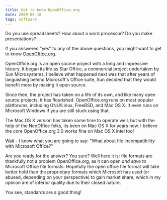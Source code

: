```yaml
---
title: Get to know OpenOffice.org
date: 2009-06-18
tags: software
---
```

Do you use spreadsheets? How about a word processor? Do you make presentations?

If you answered "yes" to any of the above questions, you might want to get to know <a href="http://www.openoffice.org/">OpenOffice.org</a>.

OpenOffice.org is an open source project with a long and impressive history. It began its life as Star Office, a commercial project undertaken by Sun Microsystems. I believe what happened next was that after years of languishing behind Microsoft's Office suite, Sun decided that they would benefit more by making it open source.

Since then, the project has taken on a life of its own, and like many open source projects, it has flourished. OpenOffice.org runs on most popular platforums, including GNU/Linux, FreeBSD, and Mac OS X. It even runs on Microsoft Windows if you are still stuck using that.

The Mac OS X version has taken some time to operate well, but with the help of the NeoOffice folks, its been on Mac OS X for years now. I believe the core OpenOffice.org 3.0 works fine on Mac OS X intel too!

Wait - I know what you are going to say: "What about file incompatibility with Microsoft Office?"

Are you ready for the answer? You sure? Well here it is: file formats are thankfully not a problem OpenOffice.org, as it can open <i>and save to</i> Microsoft Office file formats. Hopefully the open office file format will take better hold than the proprietary formats which Microsoft has used (or abused, depending on your perspective) to gain market share, which in my opinion are of inferior quality due to their closed nature.

You see, standards are a good thing!
 
